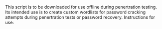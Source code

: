 This script is to be downloaded for use offline during penertration testing.
Its intended use is to create custom wordlists for password cracking attempts during penertration tests or password recovery.
Instructions for use:
###
